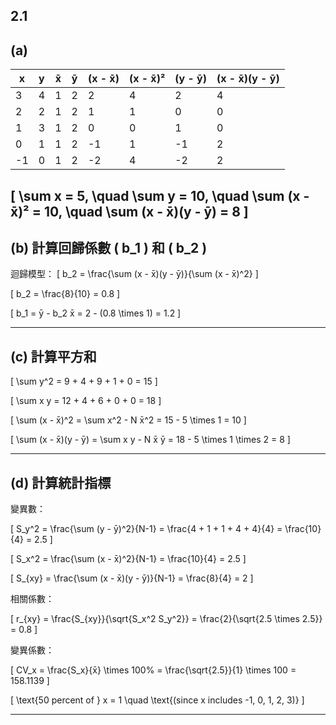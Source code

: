 

## 2.1

## (a)

| x  | y  | x̄ | ȳ | (x - x̄) | (x - x̄)² | (y - ȳ) | (x - x̄)(y - ȳ) |
|----|----|----|----|---------|---------|---------|----------------|
| 3  | 4  | 1  | 2  | 2  | 4  | 2  | 4  |
| 2  | 2  | 1  | 2  | 1  | 1  | 0  | 0  |
| 1  | 3  | 1  | 2  | 0  | 0  | 1  | 0  |
| 0  | 1  | 1  | 2  | -1 | 1  | -1 | 2  |
| -1 | 0  | 1  | 2  | -2 | 4  | -2 | 2  |

\[
\sum x = 5, \quad \sum y = 10, \quad \sum (x - x̄)² = 10, \quad \sum (x - x̄)(y - ȳ) = 8
\] 
---

## (b) 計算回歸係數 \( b_1 \) 和 \( b_2 \)

迴歸模型：
\[
b_2 = \frac{\sum (x - x̄)(y - ȳ)}{\sum (x - x̄)^2}
\]

\[
b_2 = \frac{8}{10} = 0.8
\]

\[
b_1 = ȳ - b_2 x̄ = 2 - (0.8 \times 1) = 1.2
\]

---

## (c) 計算平方和

\[
\sum y^2 = 9 + 4 + 9 + 1 + 0 = 15
\]

\[
\sum x y = 12 + 4 + 6 + 0 + 0 = 18
\]

\[
\sum (x - x̄)^2 = \sum x^2 - N x̄^2 = 15 - 5 \times 1 = 10
\]

\[
\sum (x - x̄)(y - ȳ) = \sum x y - N x̄ ȳ = 18 - 5 \times 1 \times 2 = 8
\]

---

## (d) 計算統計指標

變異數：

\[
S_y^2 = \frac{\sum (y - ȳ)^2}{N-1} = \frac{4 + 1 + 1 + 4 + 4}{4} = \frac{10}{4} = 2.5
\]

\[
S_x^2 = \frac{\sum (x - x̄)^2}{N-1} = \frac{10}{4} = 2.5
\]

\[
S_{xy} = \frac{\sum (x - x̄)(y - ȳ)}{N-1} = \frac{8}{4} = 2
\]

相關係數：

\[
r_{xy} = \frac{S_{xy}}{\sqrt{S_x^2 S_y^2}} = \frac{2}{\sqrt{2.5 \times 2.5}} = 0.8
\]

變異係數：

\[
CV_x = \frac{S_x}{x̄} \times 100\% = \frac{\sqrt{2.5}}{1} \times 100 = 158.1139
\]

\[
\text{50 percent of } x = 1 \quad \text{(since x includes -1, 0, 1, 2, 3)}
\]

---

